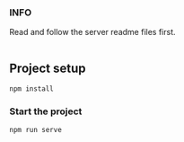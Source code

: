 ### INFO

Read and follow the server readme files first.

```

```

## Project setup

```
npm install
```

### Start the project

```
npm run serve
```
